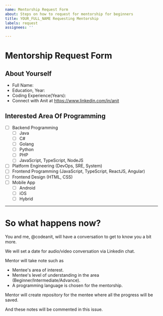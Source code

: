 ```yaml
---
name: Mentorship Request Form
about: Steps on how to request for mentorship for beginners
title: YOUR_FULL_NAME Requesting Mentorship
labels: request
assignees: ''

---
```


# Mentorship Request Form

## About Yourself
- Full Name: 
- Education, Year: 
- Coding Experience(Years):
- Connect with Anit at https://www.linkedin.com/in/anit 

## Interested Area Of Programming
  - [ ] Backend Programming
    - [ ] Java
    - [ ] C#
    - [ ] Golang
    - [ ] Python
    - [ ] PHP
    - [ ] JavaScript, TypeScript, NodeJS 
  - [ ] Platform Engineering (DevOps, SRE, System)
  - [ ] Frontend Programming (JavaScript, TypeScript, ReactJS, Angular)
  - [ ] Frontend Design (HTML, CSS)
  - [ ] Mobile App
    - [ ] Android
    - [ ] iOS
    - [ ] Hybrid

---

# So what happens now?
You and me, @codeanit, will have a conversation to get to know you a bit more.

We will set a date for audio/video conversation via Linkedin chat.

Mentor will take note such as 
- Mentee's  area of interest.
- Mentee's level of understanding in the area (Beginner/Intermediate/Advance).
- A programming language is chosen for the mentorship.

Mentor will create repository for the mentee where all the progress will be saved.

And these notes will be commented in this issue.
